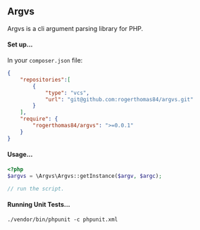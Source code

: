 Argvs
-----

Argvs is a cli argument parsing library for PHP.

#### Set up...

In your `composer.json` file:

```json
{
    "repositories":[
        {
            "type": "vcs",
            "url": "git@github.com:rogerthomas84/argvs.git"
        }
    ],
    "require": {
        "rogerthomas84/argvs": ">=0.0.1"
    }
}
```

#### Usage...

```php
<?php
$argvs = \Argvs\Argvs::getInstance($argv, $argc);

// run the script.
```

#### Running Unit Tests...

`./vendor/bin/phpunit -c phpunit.xml`
